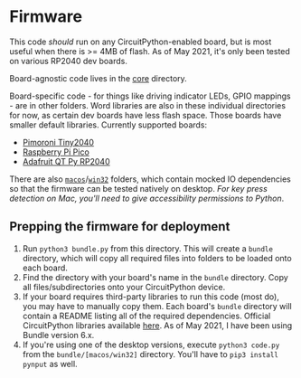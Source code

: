 # Firmware
This code _should_ run on any CircuitPython-enabled board, but is most useful when there is >= 4MB of flash.
As of May 2021, it's only been tested on various RP2040 dev boards.

Board-agnostic code lives in the [core](./core) directory. 

Board-specific code - for things like driving indicator LEDs, GPIO mappings - are in other folders. 
Word libraries are also in these individual directories for now, as certain dev boards have less flash space.
Those boards have smaller default libraries.
Currently supported boards:
* [Pimoroni Tiny2040](./tiny2040)
* [Raspberry Pi Pico](./pico)
* [Adafruit QT Py RP2040](./qtpy2040)

There are also [`macos`](./macos)/[`win32`](./win32) folders, which contain mocked IO dependencies so that the firmware can be
tested natively on desktop. *For key press detection on Mac, you'll need to give accessibility permissions to Python*.

## Prepping the firmware for deployment

1. Run `python3 bundle.py` from this directory. This will create a `bundle` directory, which will copy all required files into folders to be loaded onto each board.
2. Find the directory with your board's name in the `bundle` directory. Copy all files/subdirectories onto your CircuitPython device.
3. If your board requires third-party libraries to run this code (most do), you may have to manually copy them. Each board's `bundle` directory will contain a README listing all of the required dependencies. Official CircuitPython libraries available [here](https://circuitpython.org/libraries). As of May 2021, I have been using Bundle version 6.x.
4. If you're using one of the desktop versions, execute `python3 code.py` from the `bundle/[macos/win32]` directory. You'll have to `pip3 install pynput` as well.